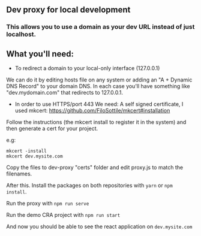 ## Dev proxy for local development


### This allows you to use a domain as your dev URL instead of just localhost.

## What you'll need:

- To redirect a domain to your local-only interface (127.0.0.1)

We can do it by editing hosts file on any system or adding an "A + Dynamic DNS Record" to your domain DNS. In each case you'll have something like "dev.mydomain.com" that redirects to 127.0.0.1.

- In order to use HTTPS/port 443 We need: 
A self signed certificate, I used mkcert: https://github.com/FiloSottile/mkcert#installation

Follow the instructions (the mkcert install to register it in the system) and then generate a cert for your project.

e.g:

```
mkcert -install
mkcert dev.mysite.com
```

Copy the files to dev-proxy "certs" folder and edit proxy.js to match the filenames.

After this. Install the packages on both repositories with ```yarn``` or ```npm install```.

Run the proxy with ```npm run serve```

Run the demo CRA project with ```npm run start```

And now you should be able to see the react application on ```dev.mysite.com```

